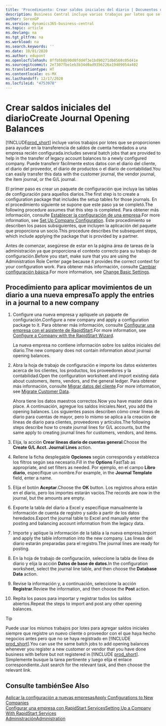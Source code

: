 ```yaml
---
title: 'Procedimiento: Crear saldos iniciales del diario | Documentos de Microsoft'
description: Business Central incluye varios trabajos por lotes que se proporcionen para ayudar en la transferencia de saldos de cuenta heredados a una empresa recién configurada. Puede transferir fácilmente estos datos con registros en los diarios.
author: SorenGP
ms.service: dynamics365-business-central
ms.topic: article
ms.devlang: na
ms.tgt_pltfrm: na
ms.workload: na
ms.search.keywords: ''
ms.date: 10/01/2020
ms.author: edupont
ms.openlocfilehash: 8ffb5b8b90d0fdd4f3e1bd90271db8568c05d41e
ms.sourcegitcommit: 2e7307fbe1eb3b34d0ad9356226a19409054a402
ms.translationtype: HT
ms.contentlocale: es-MX
ms.lasthandoff: 12/17/2020
ms.locfileid: "4753978"
---
```

# <a name="create-journal-opening-balances"></a><span data-ttu-id="bbf3d-104">Crear saldos iniciales del diario</span><span class="sxs-lookup"><span data-stu-id="bbf3d-104">Create Journal Opening Balances</span></span>

[!INCLUDE[prod_short](includes/prod_short.md)] <span data-ttu-id="bbf3d-105">incluye varios trabajos por lotes que se proporcionen para ayudar en la transferencia de saldos de cuenta heredados a una empresa recién configurada.</span><span class="sxs-lookup"><span data-stu-id="bbf3d-105">includes several batch jobs that are provided to help in the transfer of legacy account balances to a newly configured company.</span></span> <span data-ttu-id="bbf3d-106">Puede transferir fácilmente estos datos con el diario del cliente, el diario del proveedor, el diario de productos o el diario de contabilidad.</span><span class="sxs-lookup"><span data-stu-id="bbf3d-106">You can easily transfer this data with the customer journal, the vendor journal, the item journal, or the G/L journal.</span></span>

<span data-ttu-id="bbf3d-107">El primer paso es crear un paquete de configuración que incluya las tablas de configuración para aquellos diarios.</span><span class="sxs-lookup"><span data-stu-id="bbf3d-107">The first step is to create a configuration package that includes the setup tables for those journals.</span></span> <span data-ttu-id="bbf3d-108">En el procedimiento siguiente se supone que este paso ya se completó.</span><span class="sxs-lookup"><span data-stu-id="bbf3d-108">The following procedure assumes that this step is completed.</span></span> <span data-ttu-id="bbf3d-109">Para obtener más información, consulte [Establecer la configuración de una empresa](admin-set-up-company-configuration.md).</span><span class="sxs-lookup"><span data-stu-id="bbf3d-109">For more information, see [Set Up Company Configuration](admin-set-up-company-configuration.md).</span></span> <span data-ttu-id="bbf3d-110">Este procedimiento se describen los pasos subsiguientes, que incluyen la aplicación del paquete que proporciona un socio.</span><span class="sxs-lookup"><span data-stu-id="bbf3d-110">This procedure describes the subsequent steps, which include applying the package that is provided by a partner.</span></span>  

<span data-ttu-id="bbf3d-111">Antes de comenzar, asegúrese de estar en la página área de tareas de la administración ya que proporciona el contexto correcto para su trabajo de configuración.</span><span class="sxs-lookup"><span data-stu-id="bbf3d-111">Before you start, make sure that you are using the Administration Role Center page because it provides the correct context for your configuration work.</span></span> <span data-ttu-id="bbf3d-112">Para obtener más información, consulte [Cambiar configuración básica](ui-change-basic-settings.md).</span><span class="sxs-lookup"><span data-stu-id="bbf3d-112">For more information, see [Change Basic Settings](ui-change-basic-settings.md).</span></span>

## <a name="to-apply-the-entries-in-a-journal-to-a-new-company"></a><span data-ttu-id="bbf3d-113">Procedimiento para aplicar movimientos de un diario a una nueva empresa</span><span class="sxs-lookup"><span data-stu-id="bbf3d-113">To apply the entries in a journal to a new company</span></span>

1. <span data-ttu-id="bbf3d-114">Configure una nueva empresa y aplíquele un paquete de configuración.</span><span class="sxs-lookup"><span data-stu-id="bbf3d-114">Configure a new company and apply a configuration package to it.</span></span> <span data-ttu-id="bbf3d-115">Para obtener más información, consulte [Configurar una empresa con el asistente de RapidStart](admin-how-to-configure-a-company-with-the-rapidstart-wizard.md).</span><span class="sxs-lookup"><span data-stu-id="bbf3d-115">For more information, see [Configure a Company with the RapidStart Wizard](admin-how-to-configure-a-company-with-the-rapidstart-wizard.md).</span></span>  

    <span data-ttu-id="bbf3d-116">La nueva empresa no contiene información sobre los saldos iniciales del diario.</span><span class="sxs-lookup"><span data-stu-id="bbf3d-116">The new company does not contain information about journal opening balances.</span></span>  

2. <span data-ttu-id="bbf3d-117">Abra la hoja de trabajo de configuración e importe los datos existentes acerca de los clientes, los productos, los proveedores y la contabilidad.</span><span class="sxs-lookup"><span data-stu-id="bbf3d-117">Open the configuration worksheet and import existing data about customers, items, vendors, and the general ledger.</span></span> <span data-ttu-id="bbf3d-118">Para obtener más información, consulte [Migrar datos del cliente](admin-migrate-customer-data.md).</span><span class="sxs-lookup"><span data-stu-id="bbf3d-118">For more information, see [Migrate Customer Data](admin-migrate-customer-data.md).</span></span>  

    <span data-ttu-id="bbf3d-119">Ahora tiene los datos maestros correctos.</span><span class="sxs-lookup"><span data-stu-id="bbf3d-119">Now you have master data in place.</span></span> <span data-ttu-id="bbf3d-120">A continuación, agregue los saldos iniciales.</span><span class="sxs-lookup"><span data-stu-id="bbf3d-120">Next, you add the opening balances.</span></span> <span data-ttu-id="bbf3d-121">Los siguientes pasos describen cómo crear líneas de diario para cuentas de mayor, pero lo mismo se aplica a la creación de líneas de diario para clientes, proveedores y artículos.</span><span class="sxs-lookup"><span data-stu-id="bbf3d-121">The following steps describe how to create journal lines for G/L accounts, but the same apply to creating journal lines for customers, vendors, and items.</span></span>  
3. <span data-ttu-id="bbf3d-122">Elija, la acción **Crear líneas diario de cuentas general**.</span><span class="sxs-lookup"><span data-stu-id="bbf3d-122">Choose the **Create G/L Acct. Journal Lines** action.</span></span>  
4. <span data-ttu-id="bbf3d-123">Rellene la ficha desplegable **Opciones** según corresponda y establezca los filtros según sea necesario.</span><span class="sxs-lookup"><span data-stu-id="bbf3d-123">Fill in the **Options** FastTab as appropriate, and set filters as needed.</span></span> <span data-ttu-id="bbf3d-124">Por ejemplo, en el campo **Libro diario**, especifique un nombre.</span><span class="sxs-lookup"><span data-stu-id="bbf3d-124">For example, in the **Journal Template** field, enter a name.</span></span>  
5. <span data-ttu-id="bbf3d-125">Elija el botón **Aceptar**.</span><span class="sxs-lookup"><span data-stu-id="bbf3d-125">Choose the **OK** button.</span></span> <span data-ttu-id="bbf3d-126">Los registros ahora están en el diario, pero los importes estarán vacíos.</span><span class="sxs-lookup"><span data-stu-id="bbf3d-126">The records are now in the journal, but the amounts are empty.</span></span>  
6. <span data-ttu-id="bbf3d-127">Exporte la tabla del diario a Excel y especifique manualmente la información de cuenta de registro y saldo a partir de los datos heredados.</span><span class="sxs-lookup"><span data-stu-id="bbf3d-127">Export the journal table to Excel and manually enter the posting and balancing account information from the legacy data.</span></span>
7. <span data-ttu-id="bbf3d-128">Importe y aplique la información de la tabla a la nueva empresa.</span><span class="sxs-lookup"><span data-stu-id="bbf3d-128">Import and apply the table information into the new company.</span></span> <span data-ttu-id="bbf3d-129">Las líneas del diario estarán preparadas para el registro.</span><span class="sxs-lookup"><span data-stu-id="bbf3d-129">The journal lines are ready for posting.</span></span>  
8. <span data-ttu-id="bbf3d-130">En la hoja de trabajo de configuración, seleccione la tabla de línea de diario y elija la acción **Datos de base de datos**.</span><span class="sxs-lookup"><span data-stu-id="bbf3d-130">In the configuration worksheet, select the journal line table, and then choose the **Database Data** action.</span></span>  
9. <span data-ttu-id="bbf3d-131">Revise la información y, a continuación, seleccione la acción **Registrar**.</span><span class="sxs-lookup"><span data-stu-id="bbf3d-131">Review the information, and then choose the **Post** action.</span></span>  
10. <span data-ttu-id="bbf3d-132">Repita los pasos para importar y registrar todos los saldos abiertos.</span><span class="sxs-lookup"><span data-stu-id="bbf3d-132">Repeat the steps to import and post any other opening balances.</span></span>  

> [!TIP]
> <span data-ttu-id="bbf3d-133">Puede usar los mismos trabajos por lotes para agregar saldos iniciales siempre que registre un nuevo cliente o proveedor con el que haya hecho negocios antes pero que no se haya registrado en [!INCLUDE [prod_short](includes/prod_short.md)].</span><span class="sxs-lookup"><span data-stu-id="bbf3d-133">You can use the same batch jobs to add opening balances whenever you register a new customer or vendor that you have done business with before but not registered in [!INCLUDE [prod_short](includes/prod_short.md)].</span></span> <span data-ttu-id="bbf3d-134">Simplemente busque la tarea pertinente y luego elija el enlace correspondiente.</span><span class="sxs-lookup"><span data-stu-id="bbf3d-134">Just search for the relevant task, and then choose the relevant link.</span></span>

## <a name="see-also"></a><span data-ttu-id="bbf3d-135">Consulte también</span><span class="sxs-lookup"><span data-stu-id="bbf3d-135">See Also</span></span>

[<span data-ttu-id="bbf3d-136">Aplicar la configuración a nuevas empresas</span><span class="sxs-lookup"><span data-stu-id="bbf3d-136">Apply Configurations to New Companies</span></span>](admin-apply-configuration-to-new-companies.md)  
[<span data-ttu-id="bbf3d-137">Configurar una empresa con RapidStart Services</span><span class="sxs-lookup"><span data-stu-id="bbf3d-137">Setting Up a Company With RapidStart Services</span></span>](admin-set-up-a-company-with-rapidstart.md)  
[<span data-ttu-id="bbf3d-138">Administración</span><span class="sxs-lookup"><span data-stu-id="bbf3d-138">Administration</span></span>](admin-setup-and-administration.md)  
